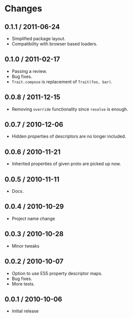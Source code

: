 # Changes #

## 0.1.1 / 2011-06-24 ##

 - Simplified package layout.
 - Compatibility with browser based loaders.

## 0.1.0 / 2011-02-17 ##

 - Passing a review.
 - Bug fixes.
 - `Trait.compose` is replacement of `Trait(foo, bar)`.

## 0.0.8 / 2011-12-15 ##

 - Removing `override` functionality since `resolve` is enough.

## 0.0.7 / 2010-12-06 ##

 - Hidden properties of descriptors are no longer included.

## 0.0.6 / 2010-11-21 ##

 - Inherited properties of given proto are picked up now.

## 0.0.5 / 2010-11-11 ##

 - Docs.

## 0.0.4 / 2010-10-29 ##

 - Project name change

## 0.0.3 / 2010-10-28 ##

 - Minor tweaks

## 0.0.2 / 2010-10-07 ##

  - Option to use ES5 property descriptor maps.
  - Bug fixes.
  - More tests.

## 0.0.1 / 2010-10-06 ##

  - Initial release
